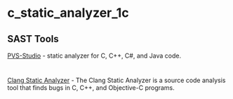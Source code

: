 # c_static_analyzer_1c

## SAST Tools

[PVS-Studio](https://pvs-studio.com/pvs-studio/?utm_source=website&utm_medium=github&utm_campaign=open_source) - static analyzer for C, C++, C#, and Java code.
#
[Clang Static Analyzer](https://clang-analyzer.llvm.org/) - The Clang Static Analyzer is a source code analysis tool that finds bugs in C, C++, and Objective-C programs.
